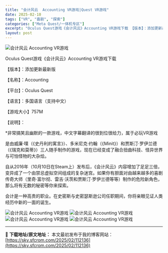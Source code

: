 ```yaml
---
title: "会计风云  Accounting VR游戏|Quest VR游戏"
date: 2025-02-10
tags: ["VR", "喜剧", "探索"]
categories: ["Meta Quest/一体机专区"]
excerpt: "Oculus Quest游戏《会计风云》Accounting VR游戏下载 【版本】：添加更新最新版 【名称】：Accounting 【平台】：Oculus Quest 【语言】：多国语言（支持中文） 【游戏大小】757M 【说明】： *非常搞笑且幽默的一款游戏，中文字幕翻译的很到位很给力，属于必玩&hellip;"
layout: post
---
```


<img title="1611973136-7e946c149929484.webp" src="https://sky.sfcrom.com/wp-content/uploads/2025/02/20250210_67aa12b5755e7.webp" alt="会计风云 Accounting VR游戏" />

Oculus Quest游戏《会计风云》Accounting VR游戏下载

【版本】：添加更新最新版

【名称】：Accounting

【平台】：Oculus Quest

【语言】：多国语言（支持中文）

【游戏大小】757M

【说明】：

*非常搞笑且幽默的一款游戏，中文字幕翻译的很到位很给力，属于必玩VR游戏

是由威廉·噗（《史丹利的寓言》）、多米尼克·约翰（《Minit》）和贾斯汀·罗伊兰德（《瑞克和莫蒂》）三人随手制作的游戏，现在已经变成了融合扭曲科技、怪异世界与可怕怪物的大杂烩。

自从2016年（10月10日在Steam上）发布后，《会计风云》内容增加了足足三倍，变异成了一个由禁忌虚拟空间组成的复杂迷宫。如果你有胆面对由越来越多的喜剧传奇大师（里奇·富尔彻、雷吉·沃茨和贾斯汀·罗伊兰德等等）制作的危险新角色，那么将有无数的秘密等你来探索。

会计是一种高贵的职业。在史密斯与史密瑟斯逊公司任职期间，你将亲眼见证人类经历中新的一面的诞生。

<img title="1611973152-6645090b3473a7e.webp" src="https://sky.sfcrom.com/wp-content/uploads/2025/02/20250210_67aa12b90cd78.webp" alt="会计风云 Accounting VR游戏" />
<img title="1611973161-f0c2221a3647748.webp" src="https://sky.sfcrom.com/wp-content/uploads/2025/02/20250210_67aa12bc3359a.webp" alt="会计风云 Accounting VR游戏" />
<img title="1611973169-5dff2e76ead3c2a.webp" src="https://sky.sfcrom.com/wp-content/uploads/2025/02/20250210_67aa12be0bfab.webp" alt="会计风云 Accounting VR游戏" />
<img title="1611973178-0e1eb5a599e33d2.webp" src="https://sky.sfcrom.com/wp-content/uploads/2025/02/20250210_67aa12c026a85.webp" alt="会计风云 Accounting VR游戏" />

---
📖 **下载地址/原文地址：** 本文最初发布于我的博客网站：[https://sky.sfcrom.com/2025/02/112136](https://sky.sfcrom.com/2025/02/112136)
